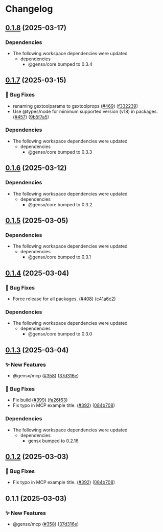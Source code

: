 # Changelog

## [0.1.8](https://github.com/gensx-inc/gensx/compare/gensx-mcp-v0.1.7...gensx-mcp-v0.1.8) (2025-03-17)


### Dependencies

* The following workspace dependencies were updated
  * dependencies
    * @gensx/core bumped to 0.3.4

## [0.1.7](https://github.com/gensx-inc/gensx/compare/gensx-mcp-v0.1.6...gensx-mcp-v0.1.7) (2025-03-15)


### 🐛 Bug Fixes

* renaming gsxtoolparams to gsxtoolprops ([#469](https://github.com/gensx-inc/gensx/issues/469)) ([f332239](https://github.com/gensx-inc/gensx/commit/f33223921a40976ab5084d8482be6c0af677da3e))
* Use @types/node for minimum supported version (v18) in packages. ([#457](https://github.com/gensx-inc/gensx/issues/457)) ([9b5f7a5](https://github.com/gensx-inc/gensx/commit/9b5f7a54820bd282b955685b7f809f25d7a0f58f))


### Dependencies

* The following workspace dependencies were updated
  * dependencies
    * @gensx/core bumped to 0.3.3

## [0.1.6](https://github.com/gensx-inc/gensx/compare/gensx-mcp-v0.1.5...gensx-mcp-v0.1.6) (2025-03-12)


### Dependencies

* The following workspace dependencies were updated
  * dependencies
    * @gensx/core bumped to 0.3.2

## [0.1.5](https://github.com/gensx-inc/gensx/compare/gensx-mcp-v0.1.4...gensx-mcp-v0.1.5) (2025-03-05)


### Dependencies

* The following workspace dependencies were updated
  * dependencies
    * @gensx/core bumped to 0.3.1

## [0.1.4](https://github.com/gensx-inc/gensx/compare/gensx-mcp-v0.1.3...gensx-mcp-v0.1.4) (2025-03-04)


### 🐛 Bug Fixes

* Force release for all packages. ([#408](https://github.com/gensx-inc/gensx/issues/408)) ([c41a6c2](https://github.com/gensx-inc/gensx/commit/c41a6c21f66dae8f257a58ad9a7c0335471fdfef))


### Dependencies

* The following workspace dependencies were updated
  * dependencies
    * @gensx/core bumped to 0.3.0

## [0.1.3](https://github.com/gensx-inc/gensx/compare/gensx-mcp-v0.1.2...gensx-mcp-v0.1.3) (2025-03-04)


### ✨ New Features

* @gensx/mcp ([#358](https://github.com/gensx-inc/gensx/issues/358)) ([37d316e](https://github.com/gensx-inc/gensx/commit/37d316e0819e3ae9ffc74f568170ff84fff4da3c))


### 🐛 Bug Fixes

* Fix build ([#399](https://github.com/gensx-inc/gensx/issues/399)) ([fa26f63](https://github.com/gensx-inc/gensx/commit/fa26f63ac688f0be423a9a6ce6585b7600bb6cb1))
* Fix typo in MCP example title. ([#392](https://github.com/gensx-inc/gensx/issues/392)) ([084b708](https://github.com/gensx-inc/gensx/commit/084b708e998fce0e352099bf363bd1b5773cf83c))


### Dependencies

* The following workspace dependencies were updated
  * dependencies
    * gensx bumped to 0.2.16

## [0.1.2](https://github.com/gensx-inc/gensx/compare/gensx-mcp-v0.1.1...gensx-mcp-v0.1.2) (2025-03-03)


### 🐛 Bug Fixes

* Fix typo in MCP example title. ([#392](https://github.com/gensx-inc/gensx/issues/392)) ([084b708](https://github.com/gensx-inc/gensx/commit/084b708e998fce0e352099bf363bd1b5773cf83c))

## 0.1.1 (2025-03-03)


### ✨ New Features

* @gensx/mcp ([#358](https://github.com/gensx-inc/gensx/issues/358)) ([37d316e](https://github.com/gensx-inc/gensx/commit/37d316e0819e3ae9ffc74f568170ff84fff4da3c))
